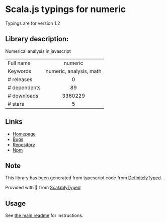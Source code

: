 
# Scala.js typings for numeric

Typings are for version 1.2

## Library description:
Numerical analysis in javascript

|                    |                 |
| ------------------ | :-------------: |
| Full name          | numeric |
| Keywords           | numeric, analysis, math |
| # releases         | 0 |
| # dependents       | 89 |
| # downloads        | 3360229 |
| # stars            | 5 |

## Links
- [Homepage](https://github.com/sloisel/numeric#readme)
- [Bugs](https://github.com/sloisel/numeric/issues)
- [Repository](https://github.com/sloisel/numeric)
- [Npm](https://www.npmjs.com/package/numeric)
    


## Note
This library has been generated from typescript code from [DefinitelyTyped](https://definitelytyped.org).

Provided with :purple_heart: from [ScalablyTyped](https://github.com/oyvindberg/ScalablyTyped)

## Usage
See [the main readme](../../readme.md) for instructions.



